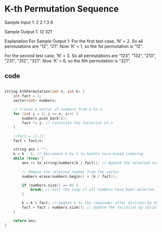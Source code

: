 # K-th Permutation Sequence

Sample Input 1:
2
2 1
3 6


Sample Output 1:
12
321


Explanation For Sample Output 1:
For the first test case, ‘N’ = 2. So all permutations are “12”, “21”. Now ‘K’ = 1, so the 1st permutation is “12”.

For the second test case, ‘N’ = 3. So all permutations are  “123”, “132”, “213”, “231”, “312”, “321”. Now ‘K’ = 6, so the 6th permutation is “321”.

## code
```cpp

string kthPermutation(int n, int k) {
    int fact = 1;
    vector<int> numbers;
    
    // Create a vector of numbers from 1 to n
    for (int i = 1; i <= n; i++) {
        numbers.push_back(i);
        fact *= i; // Calculate the factorial of n
    }

    //fact = (n-1)!
    fact = fact/n;

    string ans = "";
    k = k - 1; // Decrement k by 1 to handle zero-based indexing
    while (true) {
        ans += to_string(numbers[k / fact]); // Append the selected number to the answer string
        
        // Remove the selected number from the vector
        numbers.erase(numbers.begin() + (k / fact));

        if (numbers.size() == 0) {
            break; // Exit the loop if all numbers have been selected
        }

        k = k % fact; // Update k to the remainder after division by the factorial
        fact = fact / numbers.size(); // Update the factorial by dividing it by the reduced size of the vector
    }

    return ans;
}

```